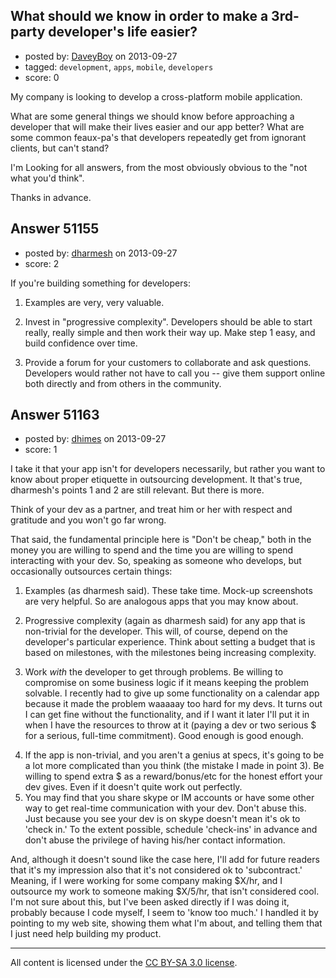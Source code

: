 ## What should we know in order to make a 3rd-party developer's life easier?

- posted by: [DaveyBoy](https://stackexchange.com/users/-1/16023-daveyboy) on 2013-09-27
- tagged: `development`, `apps`, `mobile`, `developers`
- score: 0

<p>My company is looking to develop a cross-platform mobile application. </p>

<p>What are some general things we should know before approaching a developer that will make their lives easier and our app better? What are some common feaux-pa's that developers repeatedly get from ignorant clients, but can't stand?</p>

<p>I'm Looking for all answers, from the most obviously obvious to the "not what you'd think".</p>

<p>Thanks in advance.</p>



## Answer 51155

- posted by: [dharmesh](https://stackexchange.com/users/-1/4-dharmesh) on 2013-09-27
- score: 2

<p>If you're building something for developers:</p>

<ol>
<li><p>Examples are very, very valuable.  </p></li>
<li><p>Invest in "progressive complexity".  Developers should be able to start really, really simple and then work their way up.  Make step 1 easy, and build confidence over time.</p></li>
<li><p>Provide a forum for your customers to collaborate and ask questions. Developers would rather not have to call you -- give them support online both directly and from others in the community.</p></li>
</ol>



## Answer 51163

- posted by: [dhimes](https://stackexchange.com/users/-1/13574-dhimes) on 2013-09-27
- score: 1

<p>I take it that your app isn't for developers necessarily, but rather you want to know about proper etiquette in outsourcing development.  It that's true, dharmesh's points 1 and 2 are still relevant.  But there is more.  </p>

<p>Think of your dev as a partner, and treat him or her with respect and gratitude and you won't go far wrong.</p>

<p>That said, the fundamental principle here is "Don't be cheap," both in the money you are willing to spend and the time you are willing to spend interacting with your dev.  So, speaking as someone who develops, but occasionally outsources certain things:</p>

<ol>
<li><p>Examples (as dharmesh said).  These take time.  Mock-up
    screenshots are very helpful. So are analogous apps that you may know about.</p></li>
<li><p>Progressive complexity (again as
    dharmesh said) for any app that is non-trivial for the developer.
    This will, of course, depend on the developer's particular
    experience.  Think about setting a budget that is based on
    milestones, with the milestones being increasing complexity. </p></li>
<li><p>Work <em>with</em> the developer to get through problems.  Be willing to compromise on some business logic if it means keeping the problem
    solvable.  I recently had to give up some functionality on a
    calendar app because it made the problem waaaaay too hard for my
    devs.  It turns out I can get fine without the functionality, and if I want it later I'll put
    it in when I have the resources to throw at it (paying a dev or two
    serious $ for a serious, full-time commitment).  Good enough is good
    enough.</p></li>
<li>If the app is non-trivial, and you aren't a genius at specs, it's going to be a lot more complicated than you think (the mistake I
    made in point 3).  Be willing to spend extra $ as a reward/bonus/etc
    for the honest effort your dev gives.  Even if it doesn't quite work
    out perfectly.</li>
<li>You may find that you share skype or IM accounts or have some other way to get real-time communication with your dev.  Don't abuse this.  Just because you
see
    your dev is on skype doesn't mean it's ok to 'check in.'  To the
    extent possible, schedule 'check-ins' in advance and don't abuse the
    privilege of having his/her contact information.</li>
</ol>

<p>And, although it doesn't sound like the case here, I'll add for future readers that it's my impression also that it's not considered ok to 'subcontract.'  Meaning, if I were working for some company making $X/hr, and I outsource my work to someone making $X/5/hr, that isn't considered cool.  I'm not sure about this, but I've been asked directly if I was doing it, probably because I code myself, I seem to 'know too much.'  I handled it by pointing to my web site, showing them what I'm about, and telling them that I just need help building my product.</p>




---

All content is licensed under the [CC BY-SA 3.0 license](https://creativecommons.org/licenses/by-sa/3.0/).
